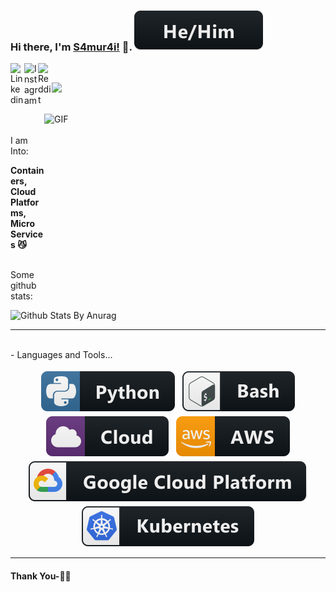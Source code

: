 ### Hi there, I'm [S4mur4i!](https://kronin.cloud) 👋.  <img src="https://raw.githubusercontent.com/s4mur4i/s4mur4i/master/svg/pronouns/hehim.svg" >

<a href="https://www.linkedin.com/in/s4mur4i/">
  <img align="left" alt="Linkedin" width="22px" src="https://cdn.jsdelivr.net/npm/simple-icons@v3/icons/linkedin.svg" />
</a>
<a href="https://www.linkedin.com/in/s4mur4i/">
  <img align="left" alt="Instagram" width="22px" src="https://cdn.jsdelivr.net/npm/simple-icons@v3/icons/instagram.svg" />
</a>
<a href="https://www.reddit.com/user/S4muS4mu">
  <img align="left" alt=" Reddit" width="22px" src="https://cdn.jsdelivr.net/npm/simple-icons@v3/icons/reddit.svg" />
</a>

<br />

![](https://visitor-badge.glitch.me/badge?page_id=s4mur4i.s4mur4i)

<br />

<img align="right" height="270px" width="450px" alt="GIF" src="https://giphy.com/gifs/samurai-dark-vador-xT0BKkEhYLiqV0Talq" />
<br />

<br/>
I am Into:

**Containers, Cloud Platforms, Micro Services 😼**
<br />


<br />
Some github stats:

![Github Stats By Anurag](https://github-readme-stats.vercel.app/api?username=s4mur4i&show_icons=true&title_color=fff&icon_color=79ff97&text_color=9f9f9f&bg_color=151515)

*************

<br />
- Languages and Tools...
<p align="center">
<img src="https://raw.githubusercontent.com/s4mur4i/s4mur4i/master/svg/dev/languages/python.svg" alt="python" style="vertical-align:top; margin:4px">
<img src="https://raw.githubusercontent.com/s4mur4i/s4mur4i/master/svg/dev/tools/bash.svg" alt="bash" style="vertical-align:top; margin:4px">
<img src="https://raw.githubusercontent.com/s4mur4i/s4mur4i/master/svg/dev/misc/cloud.svg" alt="cloud" style="vertical-align:top; margin:4px">
<img src="https://raw.githubusercontent.com/s4mur4i/s4mur4i/master/svg/dev/services/aws.svg" alt="aws" style="vertical-align:top; margin:4px">
<img src="https://raw.githubusercontent.com/s4mur4i/s4mur4i/master/svg/dev/services/google_cloud_platform.svg" alt="gcp" style="vertical-align:top; margin:4px">
<img src="https://raw.githubusercontent.com/s4mur4i/s4mur4i/master/svg/dev/services/kubernetes.svg" alt="kubernetes" style="vertical-align:top; margin:4px">


***********************************

#### Thank You-🙏🏼